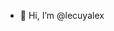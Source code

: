 - 👋 Hi, I’m @lecuyalex



<!---
lecuyalex/lecuyalex is a ✨ special ✨ repository because its `README.md` (this file) appears on your GitHub profile.
You can click the Preview link to take a look at your changes.
--->
